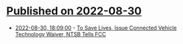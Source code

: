 # [Published on 2022-08-30](index.md)

* [2022-08-30, 18:09:00](https://news.slashdot.org/story/22/08/30/1810201/to-save-lives-issue-connected-vehicle-technology-waiver-ntsb-tells-fcc?utm_source=rss1.0mainlinkanon&utm_medium=feed) - [To Save Lives, Issue Connected Vehicle Technology Waiver, NTSB Tells FCC](https://news.slashdot.org/story/22/08/30/1810201/to-save-lives-issue-connected-vehicle-technology-waiver-ntsb-tells-fcc?utm_source=rss1.0mainlinkanon&utm_medium=feed)
